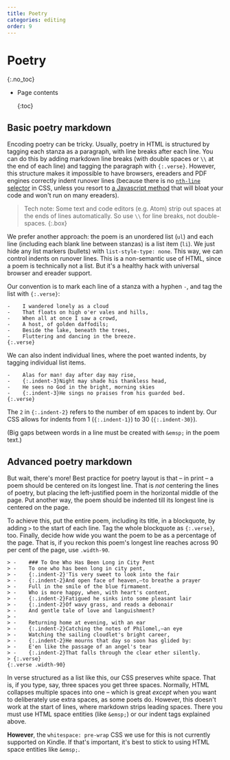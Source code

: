 ```yaml
---
title: Poetry
categories: editing
order: 9
---
```


# Poetry

{:.no\_toc}

* Page contents

  {:toc}

## Basic poetry markdown

Encoding poetry can be tricky. Usually, poetry in HTML is structured by tagging each stanza as a paragraph, with line breaks after each line. You can do this by adding markdown line breaks \(with double spaces or `\\` at the end of each line\) and tagging the paragraph with `{:.verse}`. However, this structure makes it impossible to have browsers, ereaders and PDF engines correctly indent runover lines \(because there is no [`nth-line` selector](https://css-tricks.com/a-call-for-nth-everything/) in CSS, unless you resort to [a Javascript method](https://github.com/davatron5000/Lettering.js#letters-words-lines-and-more) that will bloat your code and won't run on many ereaders\).

> Tech note: Some text and code editors \(e.g. Atom\) strip out spaces at the ends of lines automatically. So use `\\` for line breaks, not double-spaces. {:.box}

We prefer another approach: the poem is an unordered list \(`ul`\) and each line \(including each blank line between stanzas\) is a list item \(`li`\). We just hide any list markers \(bullets\) with `list-style-type: none`. This way, we can control indents on runover lines. This is a non-semantic use of HTML, since a poem is technically not a list. But it's a healthy hack with universal browser and ereader support.

Our convention is to mark each line of a stanza with a hyphen `-`, and tag the list with `{:.verse}`:

```text
-    I wandered lonely as a cloud
-    That floats on high o'er vales and hills,
-    When all at once I saw a crowd,
-    A host, of golden daffodils;
-    Beside the lake, beneath the trees,
-    Fluttering and dancing in the breeze.
{:.verse}
```

We can also indent individual lines, where the poet wanted indents, by tagging individual list items.

```text
-    Alas for man! day after day may rise,
-    {:.indent-3}Night may shade his thankless head,
-    He sees no God in the bright, morning skies
-    {:.indent-3}He sings no praises from his guarded bed.
{:.verse}
```

The `2` in `{:.indent-2}` refers to the number of em spaces to indent by. Our CSS allows for indents from 1 \(`{:.indent-1}`\) to 30 \(`{:.indent-30}`\).

\(Big gaps between words in a line must be created with `&emsp;` in the poem text.\)

## Advanced poetry markdown

But wait, there's more! Best practice for poetry layout is that – in print – a poem should be centered on its longest line. That is _not_ centering the lines of poetry, but placing the left-justified poem in the horizontal middle of the page. Put another way, the poem should be indented till its longest line is centered on the page.

To achieve this, put the entire poem, including its title, in a blockquote, by adding `>` to the start of each line. Tag the whole blockquote as `{:.verse}`, too. Finally, decide how wide you want the poem to be as a percentage of the page. That is, if you reckon this poem's longest line reaches across 90 per cent of the page, use `.width-90`.

```text
> -    ### To One Who Has Been Long in City Pent
> -    To one who has been long in city pent,
> -    {:.indent-2}'Tis very sweet to look into the fair
> -    {:.indent-2}And open face of heaven,—to breathe a prayer
> -    Full in the smile of the blue firmament.
> -    Who is more happy, when, with heart's content,
> -    {:.indent-2}Fatigued he sinks into some pleasant lair
> -    {:.indent-2}Of wavy grass, and reads a debonair
> -    And gentle tale of love and languishment?
> -    
> -    Returning home at evening, with an ear
> -    {:.indent-2}Catching the notes of Philomel,—an eye
> -    Watching the sailing cloudlet's bright career,
> -    {:.indent-2}He mourns that day so soon has glided by:
> -    E'en like the passage of an angel's tear
> -    {:.indent-2}That falls through the clear ether silently.
> {:.verse}
{:.verse .width-90}
```

In verse structured as a list like this, our CSS preserves white space. That is, if you type, say, three spaces you get three spaces. Normally, HTML collapses multiple spaces into one – which is great _except_ when you want to deliberately use extra spaces, as some poets do. However, this doesn't work at the start of lines, where markdown strips leading spaces. There you must use HTML space entities \(like `&emsp;`\) or our indent tags explained above.

**However**, the `whitespace: pre-wrap` CSS we use for this is not currently supported on Kindle. If that's important, it's best to stick to using HTML space entities like `&emsp;`.

